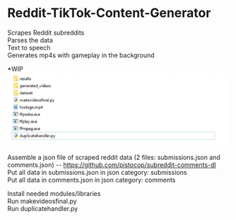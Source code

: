 # Reddit-TikTok-Content-Generator
Scrapes Reddit subreddits <br />
Parses the data <br />
Text to speech <br />
Generates mp4s with gameplay in the background

*WIP
<img src="ttsdata.JPG"></img>


Assemble a json file of scraped reddit data (2 files: submissions.json and comments.json) -- https://github.com/pistocop/subreddit-comments-dl <br/>
Put all data in submissions.json in json category: submissions <br/>
Put all data in comments.json in json category: comments <br/>

Install needed modules/libraries<br/>
Run makevideosfinal.py<br/>
Run duplicatehandler.py<br/>


